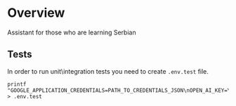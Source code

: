 # Overview

Assistant for those who are learning Serbian

## Tests

In order to run unit\integration tests you need to create `.env.test` file.

```
printf "GOOGLE_APPLICATION_CREDENTIALS=PATH_TO_CREDENTIALS_JSON\nOPEN_AI_KEY=YOUR_OPEN_AI_KEY" > .env.test
```

